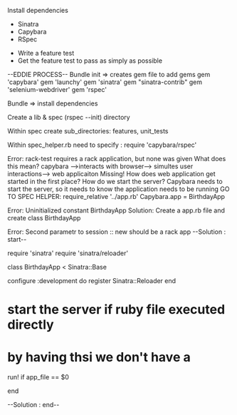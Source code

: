 Install dependencies
  * Sinatra
  * Capybara 
  * RSpec

- Write a feature test 
- Get the feature test to pass as simply as possible

--EDDIE PROCESS--
Bundle init => creates gem file to add gems 
  gem 'capybara'
  gem 'launchy'
  gem 'sinatra'
  gem "sinatra-contrib"
  gem 'selenium-webdriver'
  gem 'rspec'

Bundle => install dependencies

Create a lib & spec (rspec --init)  directory

Within spec create sub_directories: features, unit_tests 

Within spec_helper.rb need to specify : require 'capybara/rspec'

Error: rack-test requires a rack application, but none was given 
What does this mean? 
capybara -->interacts with browser--> simultes user interactions--> web applicaiton 
Missing! How does web application get started in the first place? How do we start the server? 
Capybara needs to start the server, so it needs to know the application needs to be running 
GO TO SPEC HELPER: 
require_relative '../app.rb'
Capybara.app = BirthdayApp

Error: Uninitialized constant BirthdayApp
Solution: Create a app.rb file and create class BirthdayApp

Error: Second parametr to session :: new should be a rack app 
--Solution : start--

require 'sinatra'
require 'sinatra/reloader'

class BirthdayApp < Sinatra::Base

  configure :development do
    register Sinatra::Reloader
  end

  # start the server if ruby file executed directly
  # by having thsi we don't have a 
  run! if app_file == $0

end

--Solution : end--